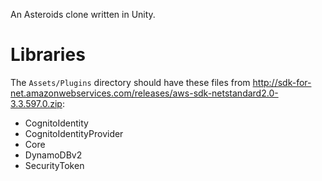 An Asteroids clone written in Unity.

# Libraries

The `Assets/Plugins` directory should have these files from http://sdk-for-net.amazonwebservices.com/releases/aws-sdk-netstandard2.0-3.3.597.0.zip:

 * CognitoIdentity
 * CognitoIdentityProvider
 * Core
 * DynamoDBv2
 * SecurityToken
 